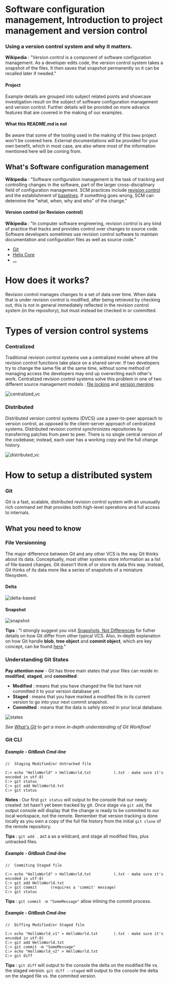 ﻿# Software configuration management, Introduction to project management and version control

### Using a version control system and why it matters.

**Wikipedia** : "Version control is a component of software configuration management. As a developer edits code, the version control system takes a snapshot of the files. It then saves that snapshot permanently so it can be recalled later if needed."

#### Project

Example details are grouped into subject related points and showcase investigation result on the subject of software configuration management and version control. Further details will be provided on more advance features that are covered in the making of our examples.

#### What this README.md is not

Be aware that some of the tooling used in the making of this `Demo` project won't be covered here. External documentations will be provided for your own benefit, which in most case, are also where most of the information mentioned here will be coming from.

## What's Software configuration management

**Wikipedia** : "Software configuration management is the task of tracking and controlling changes in the software, part of the larger cross-disciplinary field of configuration management. SCM practices include [revision control](https://en.wikipedia.org/wiki/Version_control) and the establishment of [baselines](https://en.wikipedia.org/wiki/Baseline_(configuration_management)). If something goes wrong, SCM can determine the "what, when, why and who" of the change."

#### Version control (or Revision control)

**Wikipedia** : "In computer software engineering, revision control is any kind of practice that tracks and provides control over changes to source code. Software developers sometimes use revision control software to maintain documentation and configuration files as well as source code."

* [Git](https://git-scm.com/book/en/v2/Getting-Started-What-is-Git%3F)
* [Helix Core](https://www.perforce.com/manuals/p4guide/Content/P4Guide/chapter.overview.html)
* [...](https://en.wikipedia.org/wiki/List_of_version-control_software)

# How does it works?

Revision control manages changes to a set of data over time. When data that is under revision control is modified, after being retrieved by checking out, this is not in general immediately reflected in the revision control system (in the repository), but must instead be checked in or committed.

# Types of version control systems

### Centralized

Traditional revision control systems use a centralized model where all the revision control functions take place on a shared server. If two developers try to change the same file at the same time, without some method of managing access the developers may end up overwriting each other's work. Centralized revision control systems solve this problem in one of two different source management models : [file locking](https://en.wikipedia.org/wiki/File_locking) and [version merging](https://en.wikipedia.org/wiki/Merge_(version_control)).

![centralized_vc](https://github.com/guyllaumedemers/SCM-Project-Management-and-version-control/blob/master/res/Centralized_vc.png)

### Distributed

Distributed version control systems (DVCS) use a peer-to-peer approach to version control, as opposed to the client–server approach of centralized systems. Distributed revision control synchronizes repositories by transferring patches from peer to peer. There is no single central version of the codebase; instead, each user has a working copy and the full change history.

![distributed_vc](https://github.com/guyllaumedemers/SCM-Project-Management-and-version-control/blob/master/res/Distributed_vc.png)

# How to setup a distributed system

### Git

Git is a fast, scalable, distributed revision control system with an unusually rich command set that provides both high-level operations and full access to internals.

## What you need to know

### File Versionning

The major difference between Git and any other VCS is the way Git thinks about its data. Conceptually, most other systems store information as a list of file-based changes. Git doesn’t think of or store its data this way. Instead, Git thinks of its data more like a series of snapshots of a miniature filesystem.

#### Delta

![delta-based](https://github.com/guyllaumedemers/SCM-Project-Management-and-version-control/blob/master/res/Deltas.png)

#### Snapshot

![snapshot](https://github.com/guyllaumedemers/SCM-Project-Management-and-version-control/blob/master/res/Snapshots.png)

**Tips** : "I strongly suggest you visit [Snapshots, Not Differences](https://git-scm.com/book/en/v2/Getting-Started-What-is-Git%3F) for futher details on how Git differ from other typical VCS. Also, in-depth explanation on how Git handle **blob**, **tree object** and **commit object**, which are key concept, can be found [here](https://git-scm.com/book/en/v2/Git-Internals-Git-Objects)."

### Understanding Git States

**Pay attention now** - Git has three main states that your files can reside in: **modified**, **staged**, and **committed**:

* **Modified** : means that you have changed the file but have not committed it to your version database yet.
* **Staged** : means that you have marked a modified file in its current version to go into your next commit snapshot.
* **Committed** : means that the data is safely stored in your local database.

![states](https://github.com/guyllaumedemers/SCM-Project-Management-and-version-control/blob/master/res/Git_states.png)

*See [What's Git](https://git-scm.com/book/en/v2/Getting-Started-What-is-Git%3F) to get a more in-depth understanding of Git Workflow!*

### Git CLI

##### Example - GitBash Cmd-line

```
//  Staging Modified/or Untracked file

C:> echo "HelloWorld" > HelloWorld.txt			(.txt - make sure it's encoded in utf-8)
C:> git status
C:> git add HelloWorld.txt
C:> git status
```

**Notes** : Our first `git status` will output to the console that our newly created .txt hasn't yet been tracked by git. Once stage via `git add`, the output console will display that the change is ready to be commited to our local workspace, not the remote. Remember that version tracking is done locally as you own a copy of the full file history from the initial `git clone` of the remote repository.

**Tips** : `git add .` act a as a wildcard, and stage all modified files, plus untracked files.

##### Example - GitBash Cmd-line

```
//  Commiting Staged file

C:> echo "HelloWorld" > HelloWorld.txt			(.txt - make sure it's encoded in utf-8)
C:> git add HelloWorld.txt
C:> git commit		(requires a 'commit' message)
C:> git status
```

**Tips** : `git commit -m "SomeMessage"` allow inlining the commit process.

##### Example - GitBash Cmd-line

```
//  Diffing Modified/or Staged file

C:> echo "HelloWorld_v1" > HelloWorld.txt		(.txt - make sure it's encoded in utf-8)
C:> git add HelloWorld.txt
C:> git commit -m "SomeMessage"
C:> echo "HelloWorld_v2" > HelloWorld.txt
C:> git diff
```

**Tips** : `git diff` will output to the console the delta on the modified file vs. the staged version. `git diff --staged` will output to the console the delta on the staged file vs. the commited version.